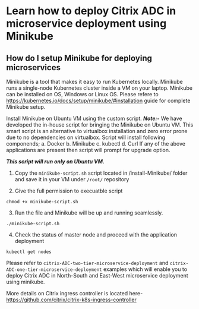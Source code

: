 # Learn how to deploy Citrix ADC in microservice deployment using Minikube

## How do I setup Minikube for deploying microservices
Minikube is a tool that makes it easy to run Kubernetes locally. Minikube runs a single-node Kubernetes cluster inside a VM on your laptop.
Minikube can be installed on OS, Windows or Linux OS. Please refere to https://kubernetes.io/docs/setup/minikube/#installation guide for complete Minikube setup.

Install Minikube on Ubuntu VM using the custom script.
***Note:-*** We have developed the in-house script for bringing the Minikube on Ubuntu VM. This smart script is an alternative to virtualbox installation and zero error prone due to no dependencies on virtualbox. Script will install following componends;
a. Docker
b. Minikube
c. kubectl
d. Curl
If any of the above applications are present then script will prompt for upgrade option.

***This script will run only on Ubuntu VM.***

1. Copy the ``minikube-script.sh`` script located in /install-Minikube/ folder and save it in your VM under ``/root/`` repository

2. Give the full permission to execuatble script
```
chmod +x minikube-script.sh
```
3. Run the file and Minikube will be up and running seamlessly.
```
./minikube-script.sh
```

4. Check the status of master node and proceed with the application deployment
```
kubectl get nodes
```

Please refer to ``citrix-ADC-two-tier-microservice-deployment`` and ``citrix-ADC-one-tier-microservice-deployment`` examples which will enable you to deploy Citrix ADC in North-South and East-West microservice deployment using minikube.

More details on Citrix ingress controller is located here- https://github.com/citrix/citrix-k8s-ingress-controller
